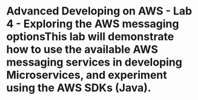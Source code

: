 # Advanced Developing on AWS - Lab 4 - Exploring the AWS messaging optionsThis lab will demonstrate how to use the available AWS messaging services in developing Microservices, and experiment using the AWS SDKs (Java).
